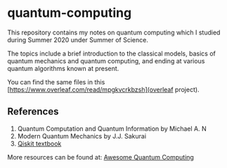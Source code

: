 # quantum-computing
This repository contains my notes on quantum computing which I studied during Summer 2020 under Summer of Science.

The topics include a brief introduction to the classical models, basics of quantum mechanics and quantum computing, and ending at various quantum algorithms known at present.

You can find the same files in this [https://www.overleaf.com/read/mpgkvcrkbzsh](overleaf project).
## References 
1. Quantum Computation and Quantum Information by Michael A. N
2. Modern Quantum Mechanics by J.J. Sakurai
3. [Qiskit textbook](https://qiskit.org/textbook/preface.html)

More resources can be found at: [Awesome Quantum Computing](https://github.com/desireevl/awesome-quantum-computing)
